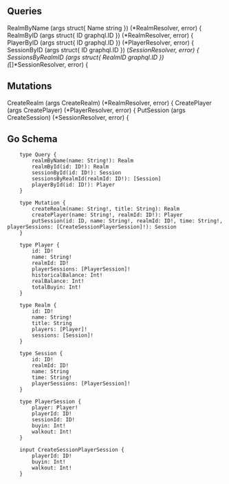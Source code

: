 ## Queries
RealmByName        (args struct{ Name string }) (*RealmResolver, error) {
RealmByID          (args struct{ ID graphql.ID }) (*RealmResolver, error) {
PlayerByID         (args struct{ ID graphql.ID }) (*PlayerResolver, error) {
SessionByID        (args struct{ ID graphql.ID }) (*SessionResolver, error) {
SessionsByRealmID  (args struct{ RealmID graphql.ID }) (*[]*SessionResolver, error) {

## Mutations
CreateRealm        (args CreateRealm) (*RealmResolver, error) {
CreatePlayer       (args CreatePlayer) (*PlayerResolver, error) {
PutSession         (args CreateSession) (*SessionResolver, error) {

## Go Schema
```
	type Query {
		realmByName(name: String!): Realm
		realmById(id: ID!): Realm
		sessionById(id: ID!): Session
		sessionsByRealmId(realmId: ID!): [Session]
		playerById(id: ID!): Player
	}

	type Mutation {
		createRealm(name: String!, title: String): Realm
		createPlayer(name: String!, realmId: ID!): Player
		putSession(id: ID, name: String!, realmId: ID!, time: String!, playerSessions: [CreateSessionPlayerSession]!): Session
	}

	type Player {
		id: ID!
		name: String!
		realmId: ID!
		playerSessions: [PlayerSession]!
		historicalBalance: Int!
		realBalance: Int!
		totalBuyin: Int!
	}

	type Realm {
		id: ID!
		name: String!
		title: String
		players: [Player]!
		sessions: [Session]!
	}

	type Session {
		id: ID!
		realmId: ID!
		name: String
		time: String!
		playerSessions: [PlayerSession]!
	}

	type PlayerSession {
		player: Player!
		playerId: ID!
		sessionId: ID!
		buyin: Int!
		walkout: Int!
	}

	input CreateSessionPlayerSession {
		playerId: ID!
		buyin: Int!
		walkout: Int!
	}
```
